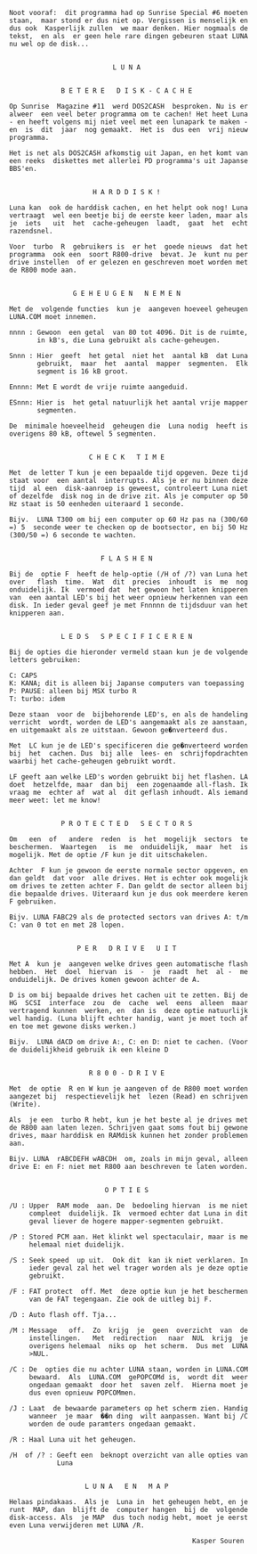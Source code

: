           Noot vooraf:  dit programma had op Sunrise Special #6 moeten 
          staan,  maar stond er dus niet op. Vergissen is menselijk en 
          dus ook  Kasperlijk zullen  we maar denken. Hier nogmaals de 
          tekst,  en als  er geen hele rare dingen gebeuren staat LUNA 
          nu wel op de disk...
          
          
                                    L U N A 
                                             
          
                       B E T E R E   D I S K - C A C H E 
          
          Op Sunrise  Magazine #11  werd DOS2CASH  besproken. Nu is er 
          alweer  een veel beter programma om te cachen! Het heet Luna 
          - en heeft volgens mij niet veel met een lunapark te maken - 
          en  is  dit  jaar  nog gemaakt.  Het is  dus een  vrij nieuw 
          programma.
          
          Het is net als DOS2CASH afkomstig uit Japan, en het komt van 
          een reeks  diskettes met allerlei PD programma's uit Japanse 
          BBS'en.
          
          
                               H A R D D I S K ! 
          
          Luna kan  ook de harddisk cachen, en het helpt ook nog! Luna 
          vertraagt  wel een beetje bij de eerste keer laden, maar als 
          je  iets   uit  het  cache-geheugen  laadt,  gaat  het  echt 
          razendsnel.
          
          Voor  turbo  R  gebruikers is  er het  goede nieuws  dat het 
          programma  ook een  soort R800-drive  bevat. Je  kunt nu per 
          drive instellen  of er gelezen en geschreven moet worden met 
          de R800 mode aan.
          
          
                          G E H E U G E N   N E M E N 
          
          Met de  volgende functies  kun je  aangeven hoeveel geheugen 
          LUNA.COM moet innemen.
          
          nnnn : Gewoon  een getal  van 80 tot 4096. Dit is de ruimte, 
                 in kB's, die Luna gebruikt als cache-geheugen.
          
          Snnn : Hier  geeft  het getal  niet het  aantal kB  dat Luna 
                 gebruikt,  maar  het  aantal  mapper  segmenten.  Elk 
                 segment is 16 kB groot.
          
          Ennnn: Met E wordt de vrije ruimte aangeduid.
          
          ESnnn: Hier is  het getal natuurlijk het aantal vrije mapper 
                 segmenten.
          
          De  minimale hoeveelheid  geheugen die  Luna nodig  heeft is 
          overigens 80 kB, oftewel 5 segmenten.
          
          
                              C H E C K   T I M E 
          
          Met  de letter T kun je een bepaalde tijd opgeven. Deze tijd 
          staat voor  een aantal  interrupts. Als je er nu binnen deze 
          tijd  al een  disk-aanroep is geweest, controleert Luna niet 
          of dezelfde  disk nog in de drive zit. Als je computer op 50 
          Hz staat is 50 eenheden uiteraard 1 seconde.
          
          Bijv.  LUNA T300 om bij een computer op 60 Hz pas na (300/60 
          =) 5  seconde weer te checken op de bootsector, en bij 50 Hz 
          (300/50 =) 6 seconde te wachten.
          
          
                                 F L A S H E N 
          
          Bij de  optie F  heeft de help-optie (/H of /?) van Luna het 
          over   flash  time.  Wat  dit  precies  inhoudt  is  me  nog 
          onduidelijk. Ik  vermoed dat  het gewoon het laten knipperen 
          van  een aantal LED's bij het weer opnieuw herkennen van een 
          disk. In ieder geval geef je met Fnnnnn de tijdsduur van het 
          knipperen aan.
          
          
                       L E D S   S P E C I F I C E R E N 
          
          Bij de opties die hieronder vermeld staan kun je de volgende 
          letters gebruiken:
          
          C: CAPS
          K: KANA; dit is alleen bij Japanse computers van toepassing
          P: PAUSE: alleen bij MSX turbo R
          T: turbo: idem
          
          Deze staan  voor de  bijbehorende LED's, en als de handeling 
          verricht  wordt, worden de LED's aangemaakt als ze aanstaan, 
          en uitgemaakt als ze uitstaan. Gewoon ge�nverteerd dus.
          
          Met  LC kun je de LED's specificeren die ge�nverteerd worden 
          bij  het  cachen. Dus  bij alle  lees- en  schrijfopdrachten 
          waarbij het cache-geheugen gebruikt wordt.
          
          LF geeft aan welke LED's worden gebruikt bij het flashen. LA 
          doet  hetzelfde, maar  dan bij  een zogenaamde all-flash. Ik 
          vraag me  echter af  wat al  dit geflash inhoudt. Als iemand 
          meer weet: let me know!
          
          
                       P R O T E C T E D   S E C T O R S 
          
          Om   een  of   andere  reden  is  het  mogelijk  sectors  te 
          beschermen.  Waartegen   is  me  onduidelijk,  maar  het  is 
          mogelijk. Met de optie /F kun je dit uitschakelen.
          
          Achter  F kun je gewoon de eerste normale sector opgeven, en 
          dan geldt  dat voor  alle drives. Het is echter ook mogelijk 
          om drives te zetten achter F. Dan geldt de sector alleen bij 
          die bepaalde drives. Uiteraard kun je dus ook meerdere keren 
          F gebruiken.
          
          Bijv. LUNA FABC29 als de protected sectors van drives A: t/m 
          C: van 0 tot en met 28 lopen.
          
          
                           P E R   D R I V E   U I T 
          
          Met A  kun je  aangeven welke drives geen automatische flash 
          hebben.  Het  doel  hiervan  is  -  je  raadt  het  al -  me 
          onduidelijk. De drives komen gewoon achter de A.
          
          D is om bij bepaalde drives het cachen uit te zetten. Bij de 
          HG  SCSI  interface  zou  de  cache  wel  eens  alleen  maar 
          vertragend kunnen  werken, en  dan is  deze optie natuurlijk 
          wel handig. (Luna blijft echter handig, want je moet toch af 
          en toe met gewone disks werken.)
          
          Bijv.  LUNA dACD om drive A:, C: en D: niet te cachen. (Voor 
          de duidelijkheid gebruik ik een kleine D
          
          
                              R 8 0 0 - D R I V E 
          
          Met  de optie  R en W kun je aangeven of de R800 moet worden 
          aangezet bij  respectievelijk het  lezen (Read) en schrijven 
          (Write).
          
          Als  je een  turbo R hebt, kun je het beste al je drives met 
          de R800 aan laten lezen. Schrijven gaat soms fout bij gewone 
          drives, maar harddisk en RAMdisk kunnen het zonder problemen 
          aan.
          
          Bijv. LUNA  rABCDEFH wABCDH  om, zoals in mijn geval, alleen 
          drive E: en F: niet met R800 aan beschreven te laten worden.
          
          
                                  O P T I E S 
          
          /U : Upper  RAM mode  aan. De  bedoeling hiervan  is me niet 
               compleet  duidelijk. Ik  vermoed echter dat Luna in dit 
               geval liever de hogere mapper-segmenten gebruikt.
          
          /P : Stored PCM aan. Het klinkt wel spectaculair, maar is me 
               helemaal niet duidelijk.
          
          /S : Seek speed  up uit.  Ook dit  kan ik niet verklaren. In 
               ieder geval zal het wel trager worden als je deze optie 
               gebruikt.
          
          /F : FAT protect  off. Met  deze optie kun je het beschermen 
               van de FAT tegengaan. Zie ook de uitleg bij F.
          
          /D : Auto flash off. Tja...
          
          /M : Message   off.  Zo  krijg  je  geen  overzicht  van  de 
               instellingen.   Met  redirection   naar  NUL  krijg  je 
               overigens helemaal  niks op  het scherm.  Dus met  LUNA 
               >NUL.
          
          /C : De  opties die nu achter LUNA staan, worden in LUNA.COM 
               bewaard.  Als  LUNA.COM  gePOPCOMd is,  wordt dit  weer 
               ongedaan gemaakt  door het  saven zelf.  Hierna moet je 
               dus even opnieuw POPCOMmen.
          
          /J : Laat  de bewaarde parameters op het scherm zien. Handig 
               wanneer  je maar  ��n ding  wilt aanpassen. Want bij /C 
               worden de oude paramters ongedaan gemaakt.
          
          /R : Haal Luna uit het geheugen.
          
          /H  of /? : Geeft een  beknopt overzicht van alle opties van 
                      Luna
          
          
                             L U N A   E N   M A P 
          
          Helaas pindakaas.  Als je  Luna in  het geheugen hebt, en je 
          runt  MAP, dan  blijft de  computer hangen  bij de  volgende 
          disk-access. Als  je MAP  dus toch nodig hebt, moet je eerst 
          even Luna verwijderen met LUNA /R.
          
                                                        Kasper Souren
